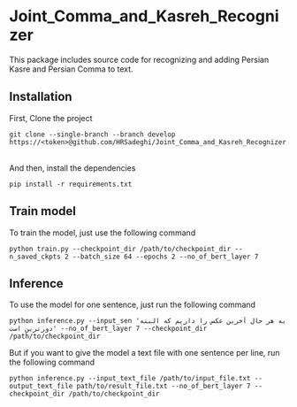 # Joint_Comma_and_Kasreh_Recognizer
This package includes source code for recognizing and adding Persian Kasre and Persian Comma to text.
## Installation    
First, Clone the project

```
git clone --single-branch --branch develop https://<token>@github.com/HRSadeghi/Joint_Comma_and_Kasreh_Recognizer.git
```
<br>
And then, install the dependencies

```
pip install -r requirements.txt
```


## Train model

To train the model, just use the following command

```
python train.py --checkpoint_dir /path/to/checkpoint_dir --n_saved_ckpts 2 --batch_size 64 --epochs 2 --no_of_bert_layer 7
```

## Inference

To use the model for one sentence, just run the following command

```
python inference.py --input_sen 'به هر حال آخرین عکس را داریم که البته دورترین است' --no_of_bert_layer 7 --checkpoint_dir /path/to/checkpoint_dir
```

But if you want to give the model a text file with one sentence per line, run the following command

```
python inference.py --input_text_file /path/to/input_file.txt --output_text_file path/to/result_file.txt --no_of_bert_layer 7 --checkpoint_dir /path/to/checkpoint_dir
```